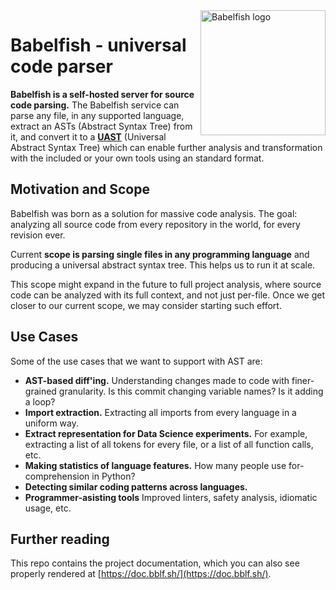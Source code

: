 <img src="https://avatars2.githubusercontent.com/u/25795418?v=3&s=200f" align="right" width="200px" height="200px" alt="Babelfish logo" />

# Babelfish - universal code parser

**Babelfish is a self-hosted server for source code parsing.** The Babelfish
service can parse any file, in any supported language, extract an ASTs (Abstract
Syntax Tree) from it, and convert it to a [**UAST**](./uast/specification.md)
(Universal Abstract Syntax Tree) which can enable further analysis and
transformation with the included or your own tools using an standard format.

## Motivation and Scope

Babelfish was born as a solution for massive code analysis. The goal: analyzing
all source code from every repository in the world, for every revision ever.

Current **scope is parsing single files in any programming language**
and producing a universal abstract syntax tree. This helps us to run it at scale.

This scope might expand in the future to full project analysis, where source code
can be analyzed with its full context, and not just per-file. Once we get closer to
our current scope, we may consider starting such effort.

## Use Cases

Some of the use cases that we want to support with AST are:

* **AST-based diff'ing.** Understanding changes made to code with finer-grained
  granularity. Is this commit changing variable names? Is it adding a loop?
* **Import extraction.** Extracting all imports from every language in a uniform
  way.
* **Extract representation for Data Science experiments.** For example, extracting
  a list of all tokens for every file, or a list of all function calls, etc.
* **Making statistics of language features.** How many people use
  for-comprehension in Python?
* **Detecting similar coding patterns across languages.**
* **Programmer-asisting tools** Improved linters, safety analysis, idiomatic
  usage, etc.

## Further reading

This repo contains the project documentation,
which you can also see properly rendered at [https://doc.bblf.sh/](https://doc.bblf.sh/).
